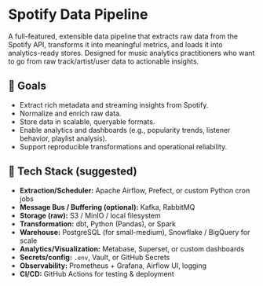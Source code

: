 # Spotify Data Pipeline

A full-featured, extensible data pipeline that extracts raw data from the Spotify API, transforms it into meaningful metrics, and loads it into analytics-ready stores. Designed for music analytics practitioners who want to go from raw track/artist/user data to actionable insights.

## 🚀 Goals

- Extract rich metadata and streaming insights from Spotify.
- Normalize and enrich raw data.
- Store data in scalable, queryable formats.
- Enable analytics and dashboards (e.g., popularity trends, listener behavior, playlist analysis).
- Support reproducible transformations and operational reliability.


## 🔧 Tech Stack (suggested)

- **Extraction/Scheduler:** Apache Airflow, Prefect, or custom Python cron jobs  
- **Message Bus / Buffering (optional):** Kafka, RabbitMQ  
- **Storage (raw):** S3 / MinIO / local filesystem  
- **Transformation:** dbt, Python (Pandas), or Spark  
- **Warehouse:** PostgreSQL (for small-medium), Snowflake / BigQuery for scale  
- **Analytics/Visualization:** Metabase, Superset, or custom dashboards  
- **Secrets/config:** `.env`, Vault, or GitHub Secrets  
- **Observability:** Prometheus + Grafana, Airflow UI, logging  
- **CI/CD:** GitHub Actions for testing & deployment  
